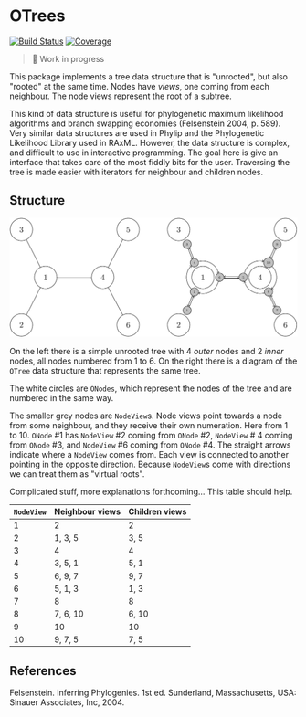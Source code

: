 # OTrees

[![Build Status](https://github.com/eascarrunz/OTrees.jl/actions/workflows/CI.yml/badge.svg?branch=main)](https://github.com/eascarrunz/OTrees.jl/actions/workflows/CI.yml?query=branch%3Amain)
[![Coverage](https://codecov.io/gh/eascarrunz/OTrees.jl/branch/main/graph/badge.svg)](https://codecov.io/gh/eascarrunz/OTrees.jl)

> 🚧 Work in progress

This package implements a tree data structure that is "unrooted", but also "rooted" at the same time. Nodes have *views*, one coming from each neighbour. The node views represent the root of a subtree.

This kind of data structure is useful for phylogenetic maximum likelihood algorithms and branch swapping economies (Felsenstein 2004, p. 589). Very similar data structures are used in Phylip and the Phylogenetic Likelihood Library used in RAxML. However, the data structure is complex, and difficult to use in interactive programming. The goal here is give an interface that takes care of the most fiddly bits for the user. Traversing the tree is made easier with iterators for neighbour and children nodes.

## Structure

![Diagram](readme.png)

On the left there is a simple unrooted tree with 4 *outer* nodes and 2 *inner* nodes, all nodes numbered from 1 to 6. On the right there is a diagram of the `OTree` data structure that represents the same tree.

The white circles are `ONodes`, which represent the nodes of the tree and are numbered in the same way.

The smaller grey nodes are `NodeView`s. Node views point towards a node from some neighbour, and they receive their own numeration. Here from 1 to 10. `ONode` #1 has `NodeView` #2 coming from `ONode` #2, `NodeView` # 4 coming from `ONode` #3, and `NodeView` #6 coming from `ONode` #4. The straight arrows indicate where a `NodeView` comes from. Each view is connected to another pointing in the opposite direction. Because `NodeView`s come with directions we can treat them as "virtual roots".

Complicated stuff, more explanations forthcoming... This table should help.

| `NodeView` | Neighbour views | Children views |
|------------|-----------------|----------------|
| 1          | 2               | 2              |
| 2          | 1, 3, 5         | 3, 5           |
| 3          | 4               | 4              |
| 4          | 3, 5, 1         | 5, 1           |
| 5          | 6, 9, 7         | 9, 7           |
| 6          | 5, 1, 3         | 1, 3           |
| 7          | 8               | 8              |
| 8          | 7, 6, 10        | 6, 10          |
| 9          | 10              | 10             |
| 10         | 9, 7, 5         | 7, 5           |

## References

Felsenstein. Inferring Phylogenies. 1st ed. Sunderland, Massachusetts, USA: Sinauer Associates, Inc, 2004.
